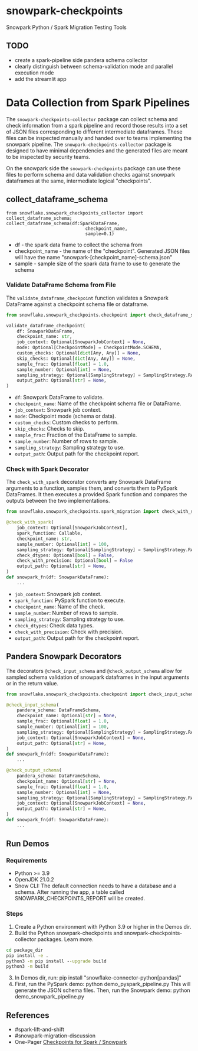 # snowpark-checkpoints

Snowpark Python / Spark Migration Testing Tools

## TODO

- create a spark-pipeline side pandera schema collector
- clearly distinguish between schema-validation mode and parallel execution mode
- add the streamlit app

# Data Collection from Spark Pipelines

The `snowpark-checkpoints-collector` package can collect
schema and check information from a spark pipeline and
record those results into a set of JSON files corresponding to different intermediate dataframes. These files can be inspected manually
and handed over to teams implementing the snowpark pipeline. The `snowpark-checkpoints-collector` package is designed to have minimal
dependencies and the generated files are meant to be inspected by security
teams.

On the snowpark side the `snowpark-checkpoints` package can use these files to perform schema and data validation checks against snowpark dataframes at the same, intermediate logical "checkpoints".

## collect_dataframe_schema

```
from snowflake.snowpark_checkpoints_collector import collect_dataframe_schema;
collect_dataframe_schema(df:SparkDataFrame,
                              checkpoint_name,
                              sample=0.1)
```

- df - the spark data frame to collect the schema from
- checkpoint_name - the name of the "checkpoint". Generated JSON files
  will have the name "snowpark-[checkpoint_name]-schema.json"
- sample - sample size of the spark data frame to use to generate the schema

### Validate DataFrame Schema from File

The `validate_dataframe_checkpoint` function validates a Snowpark DataFrame against a checkpoint schema file or dataframe.

```python
from snowflake.snowpark_checkpoints.checkpoint import check_dataframe_schema_file

validate_dataframe_checkpoint(
    df: SnowparkDataFrame,
    checkpoint_name: str,
    job_context: Optional[SnowparkJobContext] = None,
    mode: Optional[CheckpointMode] = CheckpointMode.SCHEMA,
    custom_checks: Optional[dict[Any, Any]] = None,
    skip_checks: Optional[dict[Any, Any]] = None,
    sample_frac: Optional[float] = 1.0,
    sample_number: Optional[int] = None,
    sampling_strategy: Optional[SamplingStrategy] = SamplingStrategy.RANDOM_SAMPLE,
    output_path: Optional[str] = None,
)
```

- `df`: Snowpark DataFrame to validate.
- `checkpoint_name`: Name of the checkpoint schema file or DataFrame.
- `job_context`: Snowpark job context.
- `mode`: Checkpoint mode (schema or data).
- `custom_checks`: Custom checks to perform.
- `skip_checks`: Checks to skip.
- `sample_frac`: Fraction of the DataFrame to sample.
- `sample_number`: Number of rows to sample.
- `sampling_strategy`: Sampling strategy to use.
- `output_path`: Output path for the checkpoint report.

### Check with Spark Decorator

The `check_with_spark` decorator converts any Snowpark DataFrame arguments to a function, samples them, and converts them to PySpark DataFrames. It then executes a provided Spark function and compares the outputs between the two implementations.

```python
from snowflake.snowpark_checkpoints.spark_migration import check_with_spark

@check_with_spark(
    job_context: Optional[SnowparkJobContext],
    spark_function: Callable,
    checkpoint_name: str,
    sample_number: Optional[int] = 100,
    sampling_strategy: Optional[SamplingStrategy] = SamplingStrategy.RANDOM_SAMPLE,
    check_dtypes: Optional[bool] = False,
    check_with_precision: Optional[bool] = False
    output_path: Optional[str] = None,
)
def snowpark_fn(df: SnowparkDataFrame):
    ...
```

- `job_context`: Snowpark job context.
- `spark_function`: PySpark function to execute.
- `checkpoint_name`: Name of the check.
- `sample_number`: Number of rows to sample.
- `sampling_strategy`: Sampling strategy to use.
- `check_dtypes`: Check data types.
- `check_with_precision`: Check with precision.
- `output_path`: Output path for the checkpoint report.

## Pandera Snowpark Decorators

The decorators `@check_input_schema` and `@check_output_schema` allow
for sampled schema validation of snowpark dataframes in the input arguments or
in the return value.

```python
from snowflake.snowpark_checkpoints.checkpoint import check_input_schema, check_output_schema

@check_input_schema(
    pandera_schema: DataFrameSchema,
    checkpoint_name: Optional[str] = None,
    sample_frac: Optional[float] = 1.0,
    sample_number: Optional[int] = 100,
    sampling_strategy: Optional[SamplingStrategy] = SamplingStrategy.RANDOM_SAMPLE,
    job_context: Optional[SnowparkJobContext] = None,
    output_path: Optional[str] = None,
)
def snowpark_fn(df: SnowparkDataFrame):
    ...

@check_output_schema(
    pandera_schema: DataFrameSchema,
    checkpoint_name: Optional[str] = None,
    sample_frac: Optional[float] = 1.0,
    sample_number: Optional[int] = None,
    sampling_strategy: Optional[SamplingStrategy] = SamplingStrategy.RANDOM_SAMPLE,
    job_context: Optional[SnowparkJobContext] = None,
    output_path: Optional[str] = None,
)
def snowpark_fn(df: SnowparkDataFrame):
    ...
```

## Run Demos

### Requirements

- Python >= 3.9
- OpenJDK 21.0.2
- Snow CLI: The default connection needs to have a database and a schema. After running the app, a table called SNOWPARK_CHECKPOINTS_REPORT will be created.

### Steps

1. Create a Python environment with Python 3.9 or higher in the Demos dir.
2. Build the Python snowpark-checkpoints and snowpark-checkpoints-collector packages. Learn more.

```cmd
cd package_dir
pip install -e .
python3 -m pip install --upgrade build
python3 -m build
```

3. In Demos dir, run:
   pip install "snowflake-connector-python[pandas]"
4. First, run the PySpark demo:
   python demo_pyspark_pipeline.py
   This will generate the JSON schema files. Then, run the Snowpark demo:
   python demo_snowpark_pipeline.py

## References

- #spark-lift-and-shift
- #snowpark-migration-discussion
- One-Pager [Checkpoints for Spark / Snowpark](https://docs.google.com/document/d/1obeiwm2qjIA2CCCjP_2U4gaZ6wXe0NkJoLIyMFAhnOM/edit)
